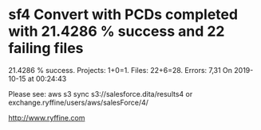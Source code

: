 # sf4 Convert with PCDs completed with 21.4286 % success and 22 failing files

21.4286 % success. Projects: 1+0=1.  Files: 22+6=28. Errors: 7,31  On 2019-10-15 at 00:24:43



Please see: aws s3 sync s3://salesforce.dita/results4 or exchange.ryffine/users/aws/salesForce/4/

http://www.ryffine.com
